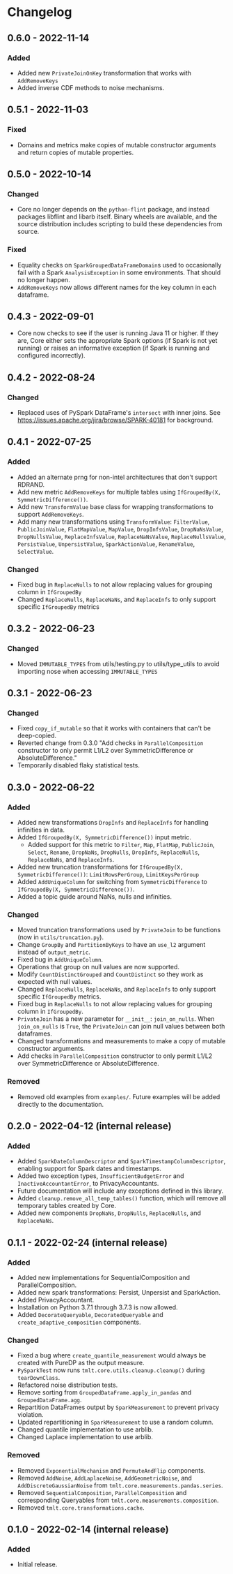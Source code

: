 # Changelog

## 0.6.0 - 2022-11-14
### Added
- Added new `PrivateJoinOnKey` transformation that works with `AddRemoveKeys`
- Added inverse CDF methods to noise mechanisms.

## 0.5.1 - 2022-11-03
### Fixed
- Domains and metrics make copies of mutable constructor arguments and return copies of mutable properties.

## 0.5.0 - 2022-10-14
### Changed
- Core no longer depends on the `python-flint` package, and instead packages libflint and libarb itself.
  Binary wheels are available, and the source distribution includes scripting to build these dependencies from source.

### Fixed
- Equality checks on `SparkGroupedDataFrameDomain`s used to occasionally fail with a Spark `AnalysisException` in some environments.
  That should no longer happen.
- `AddRemoveKeys` now allows different names for the key column in each dataframe.

## 0.4.3 - 2022-09-01
- Core now checks to see if the user is running Java 11 or higher. If they are, Core either sets the appropriate Spark options (if Spark is not yet running) or raises an informative exception (if Spark is running and configured incorrectly).

## 0.4.2 - 2022-08-24
### Changed
- Replaced uses of PySpark DataFrame's `intersect` with inner joins. See https://issues.apache.org/jira/browse/SPARK-40181 for background.

## 0.4.1 - 2022-07-25
### Added
- Added an alternate prng for non-intel architectures that don't support RDRAND.
- Add new metric `AddRemoveKeys` for multiple tables using `IfGroupedBy(X, SymmetricDifference())`.
- Add new `TransformValue` base class for wrapping transformations to support `AddRemoveKeys`.
- Add many new transformations using `TransformValue`: `FilterValue`, `PublicJoinValue`, `FlatMapValue`, `MapValue`, `DropInfsValue`, `DropNaNsValue`, `DropNullsValue`, `ReplaceInfsValue`, `ReplaceNaNsValue`, `ReplaceNullsValue`, `PersistValue`, `UnpersistValue`, `SparkActionValue`, `RenameValue`, `SelectValue`.


### Changed
- Fixed bug in `ReplaceNulls` to not allow replacing values for grouping column in `IfGroupedBy`
- Changed `ReplaceNulls`, `ReplaceNaNs`, and `ReplaceInfs` to only support specific `IfGroupedBy` metrics


## 0.3.2 - 2022-06-23
### Changed
- Moved `IMMUTABLE_TYPES` from utils/testing.py to utils/type_utils to avoid importing nose when accessing `IMMUTABLE_TYPES`

## 0.3.1 - 2022-06-23
### Changed
- Fixed `copy_if_mutable` so that it works with containers that can't be deep-copied.
- Reverted change from 0.3.0 "Add checks in `ParallelComposition` constructor to only permit L1/L2 over SymmetricDifference or AbsoluteDifference."
- Temporarily disabled flaky statistical tests.

## 0.3.0 - 2022-06-22
### Added
- Added new transformations `DropInfs` and `ReplaceInfs` for handling infinities in data.
- Added `IfGroupedBy(X, SymmetricDifference())` input metric.
  - Added support for this metric to `Filter`, `Map`, `FlatMap`, `PublicJoin`, `Select`, `Rename`, `DropNaNs`, `DropNulls`, `DropInfs`, `ReplaceNulls`, `ReplaceNaNs`, and `ReplaceInfs`.
- Added new truncation transformations for `IfGroupedBy(X, SymmetricDifference())`: `LimitRowsPerGroup`, `LimitKeysPerGroup`
- Added `AddUniqueColumn` for switching from `SymmetricDifference` to `IfGroupedBy(X, SymmetricDifference())`.
- Added a topic guide around NaNs, nulls and infinities.

### Changed
- Moved truncation transformations used by `PrivateJoin` to be functions (now in `utils/truncation.py`).
- Change `GroupBy` and `PartitionByKeys` to have an `use_l2` argument instead of `output_metric`.
- Fixed bug in `AddUniqueColumn`.
- Operations that group on null values are now supported.
- Modify `CountDistinctGrouped` and `CountDistinct` so they work as expected with null values.
- Changed `ReplaceNulls`, `ReplaceNaNs`, and `ReplaceInfs` to only support specific `IfGroupedBy` metrics.
- Fixed bug in `ReplaceNulls` to not allow replacing values for grouping column in `IfGroupedBy`.
- `PrivateJoin` has a new parameter for `__init__`: `join_on_nulls`.
  When `join_on_nulls` is `True`, the `PrivateJoin` can join null values between both dataframes.
- Changed transformations and measurements to make a copy of mutable constructor arguments.
- Add checks in `ParallelComposition` constructor to only permit L1/L2 over SymmetricDifference or AbsoluteDifference.

### Removed
- Removed old examples from `examples/`.
  Future examples will be added directly to the documentation.

## 0.2.0 - 2022-04-12 (internal release)
### Added
- Added `SparkDateColumnDescriptor` and `SparkTimestampColumnDescriptor`, enabling support for Spark dates and timestamps.
- Added two exception types, `InsufficientBudgetError` and `InactiveAccountantError`, to PrivacyAccountants.
- Future documentation will include any exceptions defined in this library.
- Added `cleanup.remove_all_temp_tables()` function, which will remove all temporary tables created by Core.
- Added new components `DropNaNs`, `DropNulls`, `ReplaceNulls`, and `ReplaceNaNs`.

## 0.1.1 - 2022-02-24 (internal release)
### Added
- Added new implementations for SequentialComposition and ParallelComposition.
- Added new spark transformations: Persist, Unpersist and SparkAction.
- Added PrivacyAccountant.
- Installation on Python 3.7.1 through 3.7.3 is now allowed.
- Added `DecorateQueryable`, `DecoratedQueryable` and `create_adaptive_composition` components.

### Changed
- Fixed a bug where `create_quantile_measurement` would always be created with PureDP as the output measure.
- `PySparkTest` now runs `tmlt.core.utils.cleanup.cleanup()` during `tearDownClass`.
- Refactored noise distribution tests.
- Remove sorting from `GroupedDataFrame.apply_in_pandas` and `GroupedDataFrame.agg`.
- Repartition DataFrames output by `SparkMeasurement` to prevent privacy violation.
- Updated repartitioning in `SparkMeasurement` to use a random column.
- Changed quantile implementation to use arblib.
- Changed Laplace implementation to use arblib.

### Removed
- Removed `ExponentialMechanism` and `PermuteAndFlip` components.
- Removed `AddNoise`, `AddLaplaceNoise`, `AddGeometricNoise`, and `AddDiscreteGaussianNoise` from `tmlt.core.measurements.pandas.series`.
- Removed `SequentialComposition`, `ParallelComposition` and corresponding Queryables from `tmlt.core.measurements.composition`.
- Removed `tmlt.core.transformations.cache`.

## 0.1.0 - 2022-02-14 (internal release)
### Added
- Initial release.

